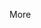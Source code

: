 <span id="title">More</span>

<div id="body">

<include src="cmmi/unit-inParent-asPanel.md" boilerplate />

</div>